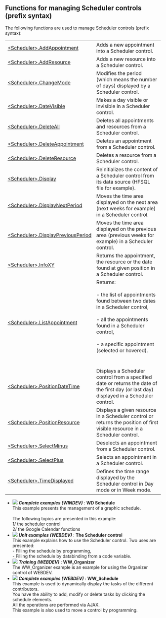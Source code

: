 
## Functions for managing Scheduler controls (prefix syntax)
			

The following functions are used to manage Scheduler controls (prefix syntax):



|   |   |
| --- | --- |
| [&lt;Scheduler&gt;.AddAppointment](../WDLang1/1000022904.md) | Adds a new appointment into a Scheduler control. |
| [&lt;Scheduler&gt;.AddResource](../WDLang1/1000022905.md) | Adds a new resource into a Scheduler control. |
| [&lt;Scheduler&gt;.ChangeMode](../WDLang1/1000022906.md) | Modifies the period (which means the number of days) displayed by a Scheduler control. |
| [&lt;Scheduler&gt;.DateVisible](../WDLang1/1000022918.md) | Makes a day visible or invisible in a Scheduler control. |
| [&lt;Scheduler&gt;.DeleteAll](../WDLang1/1000022914.md) | Deletes all appointments and resources from a Scheduler control. |
| [&lt;Scheduler&gt;.DeleteAppointment](../WDLang1/1000022912.md) | Deletes an appointment from a Scheduler control. |
| [&lt;Scheduler&gt;.DeleteResource](../WDLang1/1000022913.md) | Deletes a resource from a Scheduler control. |
| [&lt;Scheduler&gt;.Display](../WDLang1/1000022900.md) | Reinitializes the content of a Scheduler control from its data source (HFSQL file for example). |
| [&lt;Scheduler&gt;.DisplayNextPeriod](../WDLang1/1000022902.md) | Moves the time area displayed on the next area (next weeks for example) in a Scheduler control.  |
| [&lt;Scheduler&gt;.DisplayPreviousPeriod](../WDLang1/1000022901.md) | Moves the time area displayed on the previous area (previous weeks for example) in a Scheduler control. |
| [&lt;Scheduler&gt;.InfoXY](../WDLang1/1000022908.md) | Returns the appointment, the resource or the date found at given position in a Scheduler control. |
| [&lt;Scheduler&gt;.ListAppointment](../WDLang1/1000022909.md) | Returns: <br><br>- the list of appointments found between two dates in a Scheduler control, <br><br>- all the appointments found in a Scheduler control,<br><br>- a specific appointment (selected or hovered). <br><br><br> |
| [&lt;Scheduler&gt;.PositionDateTime](../WDLang1/1000022920.md) | Displays a Scheduler control from a specified date or returns the date of the first day (or last day) displayed in a Scheduler control. |
| [&lt;Scheduler&gt;.PositionResource](../WDLang1/1000022921.md) | Displays a given resource in a Scheduler control or returns the position of first visible resource in a Scheduler control. |
| [&lt;Scheduler&gt;.SelectMinus](../WDLang1/1000022910.md) | Deselects an appointment from a Scheduler control. |
| [&lt;Scheduler&gt;.SelectPlus](../WDLang1/1000022911.md) | Selects an appointment in a Scheduler control. |
| [&lt;Scheduler&gt;.TimeDisplayed](../WDLang1/1000022907.md) | Defines the time range displayed by the Scheduler control in Day mode or in Week mode. |






- ![](https://doc.pcsoft.fr/en-US/images/image.awp?langid=3&name=WDSchedule.gif) ***Complete examples (WINDEV)*** : **WD Schedule** <br>This example presents the management of a graphic schedule.<br><br>The following topics are presented in this example:<br>1/ the scheduler control<br>2/ the Google Calendar functions
- ![](https://doc.pcsoft.fr/en-US/images/image.awp?langid=3&name=TheSchedulercontrol.gif) ***Unit examples (WEBDEV)*** : **The Scheduler control** <br>This example explains how to use the Scheduler control. Two uses are presented: <br>- Filling the schedule by programming,<br>- Filling the schedule by databinding from a code variable.
- ![](https://doc.pcsoft.fr/en-US/images/image.awp?langid=3&name=WW_Organizer.gif) ***Training (WEBDEV)*** : **WW_Organizer** <br>The WW_Organizer example is an example for using the Organizer control of WEBDEV.
- ![](https://doc.pcsoft.fr/en-US/images/image.awp?langid=3&name=WW_Schedule.gif) ***Complete examples (WEBDEV)*** : **WW_Schedule** <br>This example is used to dynamically display the tasks of the different contributors.<br>You have the ability to add, modify or delete tasks by clicking the schedule elements.<br>All the operations are performed via AJAX.<br>This example is also used to move a control by programming.


